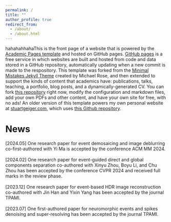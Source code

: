```yaml
---
permalink: /
title: ""
author_profile: true
redirect_from: 
  - /about/
  - /about.html
---
```


hahahahhahaThis is the front page of a website that is powered by the [Academic Pages template](https://github.com/academicpages/academicpages.github.io) and hosted on GitHub pages. [GitHub pages](https://pages.github.com) is a free service in which websites are built and hosted from code and data stored in a GitHub repository, automatically updating when a new commit is made to the respository. This template was forked from the [Minimal Mistakes Jekyll Theme](https://mmistakes.github.io/minimal-mistakes/) created by Michael Rose, and then extended to support the kinds of content that academics have: publications, talks, teaching, a portfolio, blog posts, and a dynamically-generated CV. You can fork [this repository](https://github.com/academicpages/academicpages.github.io) right now, modify the configuration and markdown files, add your own PDFs and other content, and have your own site for free, with no ads! An older version of this template powers my own personal website at [stuartgeiger.com](http://stuartgeiger.com), which uses [this Github repository](https://github.com/staeiou/staeiou.github.io).

News
======
[2024.05] One research paper for event demosaicing and image deblurring co-first-authored with Yi Ma is accepted by the conference ACM MM 2024.<br><br>
[2024.02] One research paper for event-guided direct and global components separation co-authored with Xinyu Zhou, Boyu Li, and Chu Zhou has been accepted by the conference CVPR 2024 and received full marks in the review phase.<br><br>
[2023.12] One research paper for event-based HDR image reconstruction co-authored with Jin Han and Yixin Yang has been accepted by the journal TPAMI.<br><br>
[2023.07] One first-authored paper for neuromorphic events and spikes denoising and super-resolving has been accepted by the journal TPAMI.<br><br>
